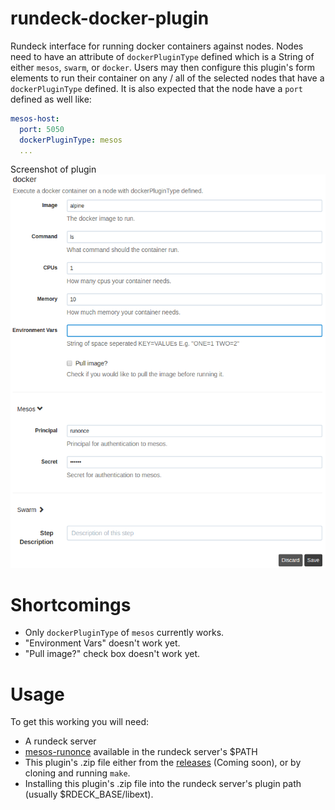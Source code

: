 # rundeck-docker-plugin
Rundeck interface for running docker containers against nodes. Nodes need to
have an attribute of `dockerPluginType` defined which is a String of either
`mesos`, `swarm`, or `docker`. Users may then configure this plugin's form
elements to run their container on any / all of the selected nodes that have a
`dockerPluginType` defined. It is also expected that the node have a `port`
defined as well like:
```yaml
mesos-host:
  port: 5050
  dockerPluginType: mesos
  ...
```

Screenshot of plugin
![workflow-step](screenshot/workflow-step.png)

# Shortcomings
- Only `dockerPluginType` of `mesos` currently works.
- "Environment Vars" doesn't work yet.
- "Pull image?" check box doesn't work yet.

# Usage
To get this working you will need:

- A rundeck server
- [mesos-runonce](https://github.com/yp-engineering/mesos-runonce) available in
  the rundeck server's $PATH
- This plugin's .zip file either from the
  [releases](https://github.com/yp-engineering/rundeck-docker-plugin/releases)
  (Coming soon), or by cloning and running `make`.
- Installing this plugin's .zip file into the rundeck server's plugin path
  (usually $RDECK_BASE/libext).
